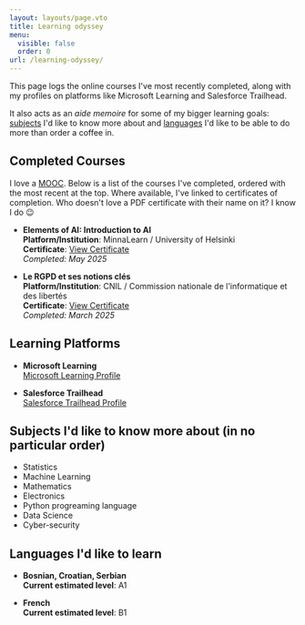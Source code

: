 ```yaml
---
layout: layouts/page.vto
title: Learning odyssey
menu:
  visible: false
  order: 0
url: /learning-odyssey/
---
```

This page logs the online courses I've most recently completed, along with my profiles on platforms like Microsoft Learning and Salesforce Trailhead.

It also acts as an *aide memoire* for some of my bigger learning goals: [subjects](#subjects-id-like-to-know-more-about-in-no-particular-order) I'd like to know more about and [languages](#languages-id-like-to-learn) I'd like to be able to do more than order a coffee in.

## Completed Courses

I love a [MOOC](https://en.wikipedia.org/wiki/Massive_open_online_course). Below is a list of the courses I've completed, ordered with the most recent at the top. Where available, I've linked to certificates of completion. Who doesn't love a PDF certificate with their name on it? I know I do 😉

- **Elements of AI: Introduction to AI**  
**Platform/Institution**: MinnaLearn / University of Helsinki  
**Certificate**: [View Certificate](/uploads/certificate-elements-of-ai.png)  
*Completed: May 2025*

- **Le RGPD et ses notions clés**  
**Platform/Institution**: CNIL / Commission nationale de l'informatique et des libertés  
**Certificate**: [View Certificate](/uploads/CNIL-Module1.pdf)  
*Completed: March 2025*

## Learning Platforms

- **Microsoft Learning**  
[Microsoft Learning Profile](https://learn.microsoft.com/en-us/users/grahamtwaddle-7856/)

- **Salesforce Trailhead**  
[Salesforce Trailhead Profile](https://www.salesforce.com/trailblazer/gtwaddle)

## Subjects I'd like to know more about (in no particular order)

- Statistics
- Machine Learning
- Mathematics
- Electronics
- Python progreaming language
- Data Science
- Cyber-security

## Languages I'd like to learn

- **Bosnian, Croatian, Serbian**  
**Current estimated level**: A1

- **French**  
**Current estimated level**: B1
